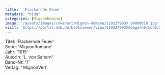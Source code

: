 ```yaml
---
title:  'Flackernde Feuer'
metadate: "hide"
categories: [MignonRomane]
image: '/assets/images/coverart/Mignon-Romane/119227993X_00000010.jpg'
visit: 'https://portal.dnb.de/bookviewer/view/119227993X#page/n0/mode/2up'
---
```

Titel: 'Flackernde Feuer' <br>
Serie: 'MignonRomane' <br>
Jahr: '1915' <br>
AutorIn: 'L. von Saltern' <br>
Band-Nr: '?' <br>
Verlag: ' MignonVerl'